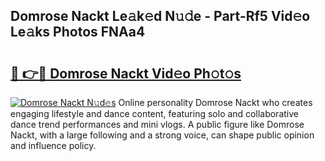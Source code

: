 ## Domrose Nackt Le𝚊k𝚎d N𝚞𝚍e - Part-Rf5 Vid𝚎o Le𝚊ks Photos FNAa4

# <h2><a href="http://fba723.evod.top/?m=Domrose+Nackt">🔗 👉🔴 Domrose Nackt Vid𝚎o Ph𝚘t𝚘s</a></h2>

[![Domrose Nackt N𝚞d𝚎s](https://i.imgur.com/8V9OHl7.gif)](http://fba723.evod.top/?m=Domrose+Nackt)
Online personality Domrose Nackt who creates engaging lifestyle and dance content, featuring solo and collaborative dance trend performances and mini vlogs. A public figure like Domrose Nackt, with a large following and a strong voice, can shape public opinion and influence policy. 
